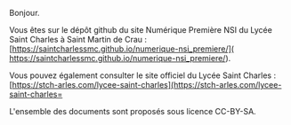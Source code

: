 Bonjour.

Vous êtes sur le dépôt github du site Numérique Première NSI du Lycée Saint Charles à Saint Martin de Crau :
[https://saintcharlessmc.github.io/numerique-nsi_premiere/]( https://saintcharlessmc.github.io/numerique-nsi_premiere/).

Vous pouvez également consulter le site officiel du Lycée Saint Charles :
[https://stch-arles.com/lycee-saint-charles](https://stch-arles.com/lycee-saint-charles=

L'ensemble des documents sont proposés sous licence CC-BY-SA.
